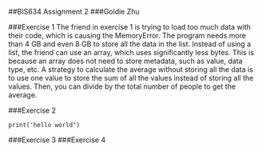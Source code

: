 ##BIS634 Assignment 2
###Goldie Zhu

###Exercise 1
The friend in exercise 1 is trying to load too much data with their code, which is causing the MemoryError. The program needs more than 4 GB and even 8 GB to store all the data in the list. Instead of using a list, the friend can use an array, which uses significantly less bytes. This is because an array does not need to store metadata, such as value, data type, etc. A strategy to calculate the average without storing all the data is to use one value to store the sum of all the values instead of storing all the values. Then, you can divide by the total number of people to get the average.

###Exercise 2
```
print('hello world")
```

###Exercise 3
###Exercise 4
